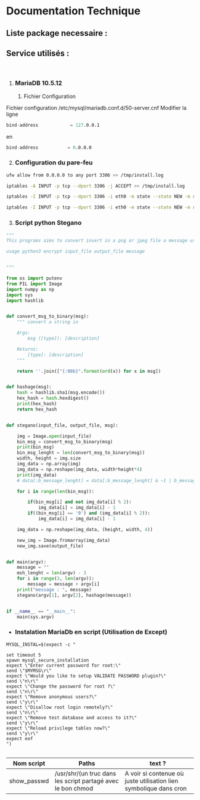 # Documentation Technique

## Liste package necessaire :



## Service utilisés :
<br>

1. ### MariaDB 10.5.12

    1. Fichier Configuration

Fichier configuration  /etc/mysql/mariadb.conf.d/50-server.cnf Modifier la ligne 

```s
bind-address            = 127.0.0.1
```

en 

```s
bind-address           = 0.0.0.0
```

2. ### Configuration du pare-feu 
```bash
ufw allow from 0.0.0.0 to any port 3306 >> /tmp/install.log

iptables -A INPUT -p tcp --dport 3306 -j ACCEPT >> /tmp/install.log

iptables -I INPUT -p tcp --dport 3306 -i eth0 -m state --state NEW -m recent --set >> /tmp/install.log

iptables -I INPUT -p tcp --dport 3306 -i eth0 -m state --state NEW -m recent  --update --seconds 300 --hitcount 4 -j DROP  >> /tmp/install.log

```

3. ### Script python Stegano

```py
"""
This programs aims to convert insert in a png or jpeg file a message using lsg of each byte

usage python3 encrypt input_file output_file message


"""

from os import putenv
from PIL import Image
import numpy as np
import sys
import hashlib


def convert_msg_to_binary(msg):
    """ convert a string in

    Args:
        msg ([type]): [description]

    Returns:
        [type]: [description]
    """

    return ''.join(["{:08b}".format(ord(x)) for x in msg])


def hashage(msg):
    hash = hashlib.sha1(msg.encode())
    hex_hash = hash.hexdigest()
    print(hex_hash)
    return hex_hash


def stegano(input_file, output_file, msg):

    img = Image.open(input_file)
    bin_msg = convert_msg_to_binary(msg)
    print(bin_msg)
    bin_msg_lenght = len(convert_msg_to_binary(msg))
    width, height = img.size
    img_data = np.array(img)
    img_data = np.reshape(img_data, width*height*4)
    print(img_data)
    # data[:b_message_lenght] = data[:b_message_lenght] & ~1 | b_message

    for i in range(len(bin_msg)):

        if(bin_msg[i] and not img_data[i] % 2):
            img_data[i] = img_data[i] - 1
        if((bin_msg[i] == '0') and (img_data[i] % 2)):
            img_data[i] = img_data[i] - 1

    img_data = np.reshape(img_data, (height, width, 4))

    new_img = Image.fromarray(img_data)
    new_img.save(output_file)


def main(argv):
    message = ""
    msh_lenght = len(argv) - 3
    for i in range(3, len(argv)):
        message = message + argv[i]
    print("message : ", message)
    stegano(argv[1], argv[2], hashage(message))


if __name__ == "__main__":
    main(sys.argv)

```

* ### Instalation MariaDb en script (Utilisation de Except)

```shell
MYSQL_INSTAL=$(expect -c "  

set timeout 5
spawn mysql_secure_installation
expect \"Enter current password for root:\"
send \"$MYMSG\r\"
expect \"Would you like to setup VALIDATE PASSWORD plugin?\"
send \"n\r\" 
expect \"Change the password for root ?\"
send \"n\r\"
expect \"Remove anonymous users?\"
send \"y\r\"
expect \"Disallow root login remotely?\"
send \"n\r\"
expect \"Remove test database and access to it?\"
send \"y\r\"
expect \"Reload privilege tables now?\"
send \"y\r\"
expect eof
")  


```

| Nom script  | Paths                                                        | text ?                                                             |
|-------------|--------------------------------------------------------------|--------------------------------------------------------------------|
| show_passwd | /usr/shr/(un truc dans les script partagé avec le bon chmod  | A voir si contenue où juste  utilisation lien symbolique dans cron |



